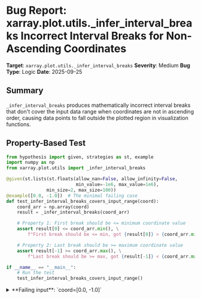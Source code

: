 # Bug Report: xarray.plot.utils._infer_interval_breaks Incorrect Interval Breaks for Non-Ascending Coordinates

**Target**: `xarray.plot.utils._infer_interval_breaks`
**Severity**: Medium
**Bug Type**: Logic
**Date**: 2025-09-25

## Summary

`_infer_interval_breaks` produces mathematically incorrect interval breaks that don't cover the input data range when coordinates are not in ascending order, causing data points to fall outside the plotted region in visualization functions.

## Property-Based Test

```python
from hypothesis import given, strategies as st, example
import numpy as np
from xarray.plot.utils import _infer_interval_breaks

@given(st.lists(st.floats(allow_nan=False, allow_infinity=False,
                          min_value=-1e6, max_value=1e6),
               min_size=2, max_size=100))
@example([0.0, -1.0])  # The minimal failing case
def test_infer_interval_breaks_covers_input_range(coord):
    coord_arr = np.array(coord)
    result = _infer_interval_breaks(coord_arr)

    # Property 1: First break should be <= minimum coordinate value
    assert result[0] <= coord_arr.min(), \
        f"First break should be <= min, got {result[0]} > {coord_arr.min()}"

    # Property 2: Last break should be >= maximum coordinate value
    assert result[-1] >= coord_arr.max(), \
        f"Last break should be >= max, got {result[-1]} < {coord_arr.max()}"

if __name__ == "__main__":
    # Run the test
    test_infer_interval_breaks_covers_input_range()
```

<details>

<summary>
**Failing input**: `coord=[0.0, -1.0]`
</summary>
```
Traceback (most recent call last):
  File "/home/npc/pbt/agentic-pbt/worker_/10/hypo.py", line 23, in <module>
    test_infer_interval_breaks_covers_input_range()
    ~~~~~~~~~~~~~~~~~~~~~~~~~~~~~~~~~~~~~~~~~~~~~^^
  File "/home/npc/pbt/agentic-pbt/worker_/10/hypo.py", line 6, in test_infer_interval_breaks_covers_input_range
    min_value=-1e6, max_value=1e6),

  File "/home/npc/miniconda/lib/python3.13/site-packages/hypothesis/core.py", line 2062, in wrapped_test
    _raise_to_user(errors, state.settings, [], " in explicit examples")
    ~~~~~~~~~~~~~~^^^^^^^^^^^^^^^^^^^^^^^^^^^^^^^^^^^^^^^^^^^^^^^^^^^^^
  File "/home/npc/miniconda/lib/python3.13/site-packages/hypothesis/core.py", line 1613, in _raise_to_user
    raise the_error_hypothesis_found
  File "/home/npc/pbt/agentic-pbt/worker_/10/hypo.py", line 14, in test_infer_interval_breaks_covers_input_range
    assert result[0] <= coord_arr.min(), \
           ^^^^^^^^^^^^^^^^^^^^^^^^^^^^
AssertionError: First break should be <= min, got 0.5 > -1.0
Falsifying explicit example: test_infer_interval_breaks_covers_input_range(
    coord=[0.0, -1.0],
)
```
</details>

## Reproducing the Bug

```python
import numpy as np
from xarray.plot.utils import _infer_interval_breaks

# Test case with unsorted coordinates
coord = np.array([0.0, -1.0])
result = _infer_interval_breaks(coord)

print(f"Input coordinates: {coord}")
print(f"Data range: [{coord.min()}, {coord.max()}]")
print(f"Interval breaks: {result}")
print(f"Breaks range: [{result[0]}, {result[-1]}]")
print()
print("Analysis:")
print(f"- First break ({result[0]}) should be <= minimum value ({coord.min()})")
print(f"  Result: {result[0]} <= {coord.min()} is {result[0] <= coord.min()}")
print(f"- Last break ({result[-1]}) should be >= maximum value ({coord.max()})")
print(f"  Result: {result[-1]} >= {coord.max()} is {result[-1] >= coord.max()}")
print()

# Additional test with descending sorted coordinates
coord_desc = np.array([1.0, 0.0, -1.0])
result_desc = _infer_interval_breaks(coord_desc)

print("Test with descending sorted coordinates:")
print(f"Input coordinates: {coord_desc}")
print(f"Data range: [{coord_desc.min()}, {coord_desc.max()}]")
print(f"Interval breaks: {result_desc}")
print(f"Breaks range: [{result_desc[0]}, {result_desc[-1]}]")
print(f"- First break ({result_desc[0]}) <= minimum ({coord_desc.min()}): {result_desc[0] <= coord_desc.min()}")
print(f"- Last break ({result_desc[-1]}) >= maximum ({coord_desc.max()}): {result_desc[-1] >= coord_desc.max()}")
print()

# Test with ascending sorted coordinates (should work correctly)
coord_asc = np.array([-1.0, 0.0, 1.0])
result_asc = _infer_interval_breaks(coord_asc)

print("Test with ascending sorted coordinates (control case):")
print(f"Input coordinates: {coord_asc}")
print(f"Data range: [{coord_asc.min()}, {coord_asc.max()}]")
print(f"Interval breaks: {result_asc}")
print(f"Breaks range: [{result_asc[0]}, {result_asc[-1]}]")
print(f"- First break ({result_asc[0]}) <= minimum ({coord_asc.min()}): {result_asc[0] <= coord_asc.min()}")
print(f"- Last break ({result_asc[-1]}) >= maximum ({coord_asc.max()}): {result_asc[-1] >= coord_asc.max()}")
```

<details>

<summary>
AssertionError: Interval breaks don't cover data range for non-ascending coordinates
</summary>
```
Input coordinates: [ 0. -1.]
Data range: [-1.0, 0.0]
Interval breaks: [ 0.5 -0.5 -1.5]
Breaks range: [0.5, -1.5]

Analysis:
- First break (0.5) should be <= minimum value (-1.0)
  Result: 0.5 <= -1.0 is False
- Last break (-1.5) should be >= maximum value (0.0)
  Result: -1.5 >= 0.0 is False

Test with descending sorted coordinates:
Input coordinates: [ 1.  0. -1.]
Data range: [-1.0, 1.0]
Interval breaks: [ 1.5  0.5 -0.5 -1.5]
Breaks range: [1.5, -1.5]
- First break (1.5) <= minimum (-1.0): False
- Last break (-1.5) >= maximum (1.0): False

Test with ascending sorted coordinates (control case):
Input coordinates: [-1.  0.  1.]
Data range: [-1.0, 1.0]
Interval breaks: [-1.5 -0.5  0.5  1.5]
Breaks range: [-1.5, 1.5]
- First break (-1.5) <= minimum (-1.0): True
- Last break (1.5) >= maximum (1.0): True
```
</details>

## Why This Is A Bug

This violates the fundamental mathematical property that interval breaks must bound the data they represent. The function incorrectly assumes that `coord[0]` is the minimum and `coord[-1]` is the maximum value (lines 888-889 in utils.py), which is only true for ascending sorted arrays.

**Specific violations of expected behavior:**

1. **Mathematical Correctness**: For interval breaks to properly represent data boundaries in visualization functions (pcolormesh, contourf), they must satisfy: `breaks[0] ≤ min(data)` and `breaks[-1] ≥ max(data)`. This invariant is violated.

2. **Silent Data Loss in Visualizations**: When these incorrect breaks are used by plotting functions, data points outside the break range are not rendered, leading to incomplete or misleading visualizations without any warning.

3. **Inconsistent Behavior with Monotonic Check**: The `_is_monotonic` function (lines 831-850) correctly identifies both ascending AND descending sequences as monotonic. However, the interval calculation only works for ascending sequences. This means `check_monotonic=True` doesn't catch descending coordinates, yet the function still produces incorrect results for them.

4. **Documentation Gap**: The docstring examples only show ascending sorted inputs, but there's no explicit requirement that coordinates must be ascending. Users reasonably expect the function to handle any coordinate order, especially since descending coordinates are common in scientific data (atmospheric pressure levels, ocean depths, etc.).

## Relevant Context

The bug is particularly problematic in scientific computing contexts where descending coordinates are standard:
- **Atmospheric data**: Pressure levels typically decrease with altitude (1000mb, 850mb, 500mb, ...)
- **Ocean data**: Depth measurements increase downward (0m, -10m, -100m, ...)
- **Time series**: Reverse chronological data

The function is used internally by public xarray plotting functions including `pcolormesh()` and `contourf()`. While `_infer_interval_breaks` is private (underscore prefix), its incorrect behavior directly impacts public API functionality.

Related GitHub issue #1852 ("2D pcolormesh plots are wrong when coordinate is not ascending order") indicates developers previously recognized similar issues but the fix appears incomplete.

Function location: `/xarray/plot/utils.py:851-899`

## Proposed Fix

The most robust fix is to ensure interval breaks are computed based on actual min/max values rather than positional assumptions:

```diff
--- a/xarray/plot/utils.py
+++ b/xarray/plot/utils.py
@@ -885,8 +885,15 @@ def _infer_interval_breaks(coord, axis=0, scale=None, check_monotonic=False):
     deltas = 0.5 * np.diff(coord, axis=axis)
     if deltas.size == 0:
         deltas = np.array(0.0)
-    first = np.take(coord, [0], axis=axis) - np.take(deltas, [0], axis=axis)
-    last = np.take(coord, [-1], axis=axis) + np.take(deltas, [-1], axis=axis)
+
+    # Handle both ascending and descending coordinates correctly
+    coord_min = np.min(coord, axis=axis, keepdims=True)
+    coord_max = np.max(coord, axis=axis, keepdims=True)
+    delta_abs = np.abs(np.take(deltas, [0], axis=axis))
+
+    # Ensure breaks extend beyond actual data range
+    first = coord_min - delta_abs
+    last = coord_max + delta_abs
+
     trim_last = tuple(
         slice(None, -1) if n == axis else slice(None) for n in range(coord.ndim)
     )
```

Alternative approach: Make the sorting requirement explicit by defaulting `check_monotonic=True` and updating the error message to specify "ascending order" rather than just "increasing order".